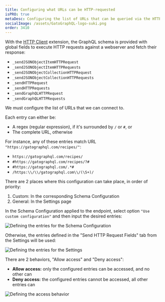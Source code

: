 ```yaml
---
title: Configuring what URLs can be HTTP-requested
isPRO: true
metaDesc: Configuring the list of URLs that can be queried via the HTTP client fields added to the GraphQL schema.
socialImage: /assets/GatoGraphQL-logo-suki.png
order: 3410
---
```


With the [HTTP Client](../../../extensions/http-client/) extension, the GraphQL schema is provided with global fields to execute HTTP requests against a webserver and fetch their response:

- `_sendJSONObjectItemHTTPRequest`
- `_sendJSONObjectItemHTTPRequests`
- `_sendJSONObjectCollectionHTTPRequest`
- `_sendJSONObjectCollectionHTTPRequests`
- `_sendHTTPRequest`
- `_sendHTTPRequests`
- `_sendGraphQLHTTPRequest`
- `_sendGraphQLHTTPRequests`

We must configure the list of URLs that we can connect to.

<!-- By default, this list is initially empty. (Unless the unsafe default settings to [build static sites](../building-static-sites) are enabled, in which case any URL is allowed by default.) -->

Each entry can either be:

- A regex (regular expression), if it's surrounded by `/` or `#`, or
- The complete URL, otherwise

For instance, any of these entries match URL `"https://gatographql.com/recipes/"`:

- `https://gatographql.com/recipes/`
- `#https://gatographql.com/recipes/?#`
- `#https://gatographql.com/.*#`
- `/https:\\/\\/gatographql.com\\/(\S+)/`

There are 2 places where this configuration can take place, in order of priority:

1. Custom: In the corresponding Schema Configuration
2. General: In the Settings page

In the Schema Configuration applied to the endpoint, select option `"Use custom configuration"` and then input the desired entries:

![Defining the entries for the Schema Configuration](/assets/guides/upstream-pro/http-requests-schema-configuration-entries.png "Defining the entries for the Schema Configuration")

Otherwise, the entries defined in the "Send HTTP Request Fields" tab from the Settings will be used:

<div class="img-width-1024" markdown=1>

![Defining the entries for the Settings](/assets/guides/upstream-pro/http-requests-settings-entries.png "Defining the entries for the Settings")

</div>

There are 2 behaviors, "Allow access" and "Deny access":

- **Allow access:** only the configured entries can be accessed, and no other can
- **Deny access:** the configured entries cannot be accessed, all other entries can

<div class="img-width-1024" markdown=1>

![Defining the access behavior](/assets/guides/upstream-pro/http-requests-settings-behavior.png "Defining the access behavior")

</div>
